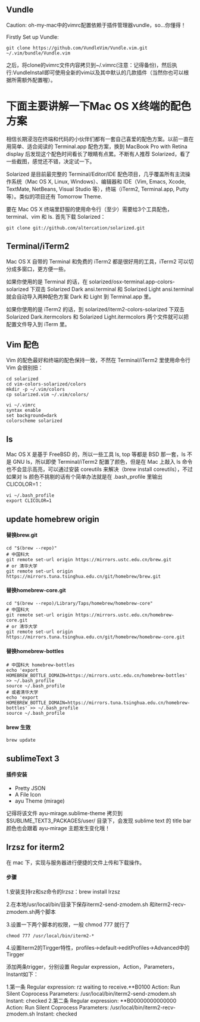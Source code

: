 ## Vundle 
Caution: oh-my-mac中的vimrc配置依赖于插件管理器vundle，so...你懂得！

Firstly Set up Vundle:

```
git clone https://github.com/VundleVim/Vundle.vim.git ~/.vim/bundle/Vundle.vim
```

之后，将clone的vimrc文件内容拷贝到~/.vimrc(注意：记得备份)，然后执行:VundleInstall即可使用全新的vim以及其中默认的几款插件（当然你也可以根据所需额外配置喔）。


下面主要讲解一下Mac OS X终端的配色方案
======================================================

相信长期浸泡在终端和代码的小伙伴们都有一套自己喜爱的配色方案。以前一直在用简单、适合阅读的 Terminal.app 配色方案，换到 MacBook Pro with Retina display 后发现这个配色时间看长了眼睛有点累。不断有人推荐 Solarized，看了一些截图，感觉还不错，决定试一下。

Solarized 是目前最完整的 Terminal/Editor/IDE 配色项目，几乎覆盖所有主流操作系统（Mac OS X, Linux, Windows）、编辑器和 IDE（Vim, Emacs, Xcode, TextMate, NetBeans, Visual Studio 等），终端（iTerm2, Terminal.app, Putty 等）。类似的项目还有 Tomorrow Theme.

要在 Mac OS X 终端里舒服的使用命令行（至少）需要给3个工具配色，terminal、vim 和 ls. 首先下载 Solarized：

```
git clone git://github.com/altercation/solarized.git
```

## Terminal/iTerm2

Mac OS X 自带的 Terminal 和免费的 iTerm2 都是很好用的工具，iTerm2 可以切分成多窗口，更方便一些。

如果你使用的是 Terminal 的话，在 solarized/osx-terminal.app-colors-solarized 下双击 Solarized Dark ansi.terminal 和 Solarized Light ansi.terminal 就会自动导入两种配色方案 Dark 和 Light 到 Terminal.app 里。

如果你使用的是 iTerm2 的话，到 solarized/iterm2-colors-solarized 下双击 Solarized Dark.itermcolors 和 Solarized Light.itermcolors 两个文件就可以把配置文件导入到 iTerm 里。

## Vim 配色

Vim 的配色最好和终端的配色保持一致，不然在 Terminal/iTerm2 里使用命令行 Vim 会很别扭：

```
cd solarized
cd vim-colors-solarized/colors
mkdir -p ~/.vim/colors
cp solarized.vim ~/.vim/colors/

vi ~/.vimrc
syntax enable
set background=dark
colorscheme solarized
```

## ls

Mac OS X 是基于 FreeBSD 的，所以一些工具 ls, top 等都是 BSD 那一套，ls 不是 GNU ls，所以即使 Terminal/iTerm2 配置了颜色，但是在 Mac 上敲入 ls 命令也不会显示高亮，可以通过安装 coreutils 来解决（brew install coreutils），不过如果对 ls 颜色不挑剔的话有个简单办法就是在 .bash_profile 里输出 CLICOLOR=1：

```
vi ~/.bash_profile
export CLICOLOR=1
```

## update homebrew origin
#### 替换brew.git

```
cd "$(brew --repo)"
# 中国科大
git remote set-url origin https://mirrors.ustc.edu.cn/brew.git
# or 清华大学
git remote set-url origin https://mirrors.tuna.tsinghua.edu.cn/git/homebrew/brew.git
```

#### 替换homebrew-core.git

```
cd "$(brew --repo)/Library/Taps/homebrew/homebrew-core"
# 中国科大
git remote set-url origin https://mirrors.ustc.edu.cn/homebrew-core.git
# or 清华大学
git remote set-url origin https://mirrors.tuna.tsinghua.edu.cn/git/homebrew/homebrew-core.git
```

#### 替换homebrew-bottles

```
# 中国科大 homebrew-bottles
echo 'export HOMEBREW_BOTTLE_DOMAIN=https://mirrors.ustc.edu.cn/homebrew-bottles' >> ~/.bash_profile
source ~/.bash_profile
# 或者清华大学
echo 'export HOMEBREW_BOTTLE_DOMAIN=https://mirrors.tuna.tsinghua.edu.cn/homebrew-bottles' >> ~/.bash_profile
source ~/.bash_profile
```

#### brew 生效

```
brew update
```

## sublimeText 3

#### 插件安装

* Pretty JSON
* A File Icon
* ayu Theme (mirage)

记得将该文件 ayu-mirage.sublime-theme 拷贝到 $SUBLIME_TEXT3_PACKAGES/user/ 目录下，会发现 sublime text 的 title bar 颜色也会跟着 ayu-mirage 主题发生变化哦！


## lrzsz for iterm2
在 mac 下，实现与服务器进行便捷的文件上传和下载操作。

#### 步骤

1.安装支持rz和sz命令的lrzsz：brew install lrzsz

2.在本地/usr/local/bin/目录下保存iterm2-send-zmodem.sh 和iterm2-recv-zmodem.sh两个脚本

3.设置一下两个脚本的权限，一般 chmod 777 就行了

```
chmod 777 /usr/local/bin/iterm2-*
```

4.设置Iterm2的Tirgger特性，profiles->default->editProfiles->Advanced中的Tirgger

添加两条trigger，分别设置 Regular expression，Action，Parameters，Instant如下：

1.第一条
        Regular expression: rz waiting to receive.\*\*B0100
        Action: Run Silent Coprocess
        Parameters: /usr/local/bin/iterm2-send-zmodem.sh
        Instant: checked
2.第二条
        Regular expression: \*\*B00000000000000
        Action: Run Silent Coprocess
        Parameters: /usr/local/bin/iterm2-recv-zmodem.sh
        Instant: checked


